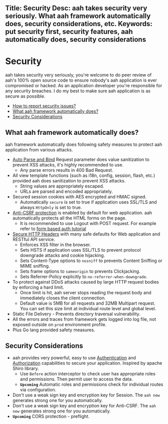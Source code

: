 Title: Security
Desc: aah takes security very seriously. What aah framework automatically does, security considerations, etc.
Keywords: put security first, security features, aah automatically does, security considerations
---
# Security

aah takes security very seriously, you're welcome to do peer review of aah's 100% open source code to ensure nobody's aah application is ever compromised or hacked. As an application developer you're responsible for any security breaches. I do my best to make sure aah application is as secure as possible.

  * [How to report security issues?](/security/vulnerabilities.html)
  * [What aah framework automatically does?](#what-aah-framework-automatically-does)
  * [Security Considerations](#security-considerations)

## What aah framework automatically does?

aah framework automatically does following safety measures to protect aah application from various attacks.

  * [Auto Parse and Bind]({{aah_docs_domain_url}}/request-parameters-auto-bind.html) Request parameter does value sanitization to prevent XSS attacks, it's highly recommended to use.
      - Any parse errors results in 400 Bad Request.
  * All view template functions (such as i18n, config, session, flash, etc.) provided aah does sanitization to prevent XSS attacks.
      - String values are appropriately escaped.
      - URLs are parsed and encoded appropriately.
  * Secured session cookies with AES encrypted and HMAC signed.
      - Automatically `secure` is set to true if application uses SSL/TLS and always `HttpOnly` is set to true.
  * [Anti-CSRF protection]({{aah_docs_domain_url}}/anti-csrf-protection.html) is enabled by default for web application. aah automatically protects all the HTML forms on the page.
      - It is recommended to use Logout with POST request. For example refer to [form based auth tutorial]({{aah_docs_domain_url}}/tutorial/form-based-auth.html)
  * [Secure HTTP Headers]({{aah_docs_domain_url}}/security-config.html#section-http-header) with many safe defaults for Web application and RESTful API service.
      - Enforces XSS filter in the browser.
      - Sets HSTS if application uses SSL/TLS to prevent protocol downgrade attacks and cookie hijacking.
      - Sets Content-Type options to `nosniff` to prevents Content Sniffing or MIME sniffing.
      - Sets frame options to `sameorigin` to prevents Clickjacking.
      - Sets Referrer-Policy explicitly to `no-referrer-when-downgrade`.
  * To protect against DDoS attacks caused by large HTTP request bodies by enforcing a hard limit.
      - Once limit is hit, aah server stops reading the request body and immediately closes the client connection.
      - Default value is 5MB for all requests and 32MB Multipart request. You can set this size limit at individual route level and global level.
  * Static File Delivery - Prevents directory traversal vulnerability.
  * All the errors and traces from framework gets logged into log file, not exposed outside on `prod` environment profile.
  * Plus Go lang provided safety measures.

## Security Considerations

  * aah provides very powerful, easy to use [Authentication]({{aah_docs_domain_url}}/authentication.html) and [Authorization]({{aah_docs_domain_url}}/authorization.html) capabilities to secure your application. Inspired by apache Shiro library.
      - Use `Before` action interceptor to check user has appropriate roles and permissions. Then permit  user to access the data.
      - **`Upcoming`** Automatic roles and permissions check for individual routes via configuration.
  * Don't use a weak sign key and encryption key for Session. The `aah new` generates strong one for you automatically.
  * Don't use a weak sign key and encryption key for Anti-CSRF. The `aah new` generates strong one for you automatically.
  * **`Upcoming`** CORS protection - preflight.
